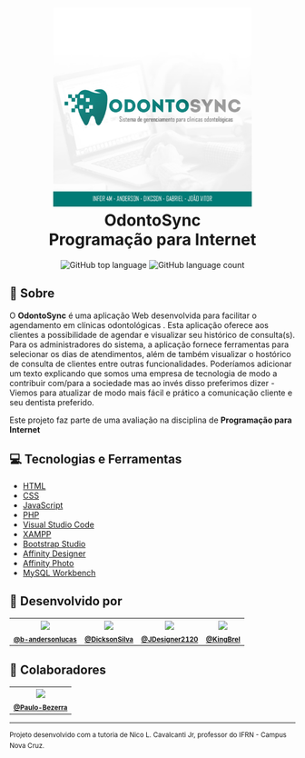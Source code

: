 <h1 align="center">
    <img alt="OdontoSync" src=".github/odonto.png" height="350px" />
    <br>OdontoSync<br/>
    Programação para Internet
</h1>

<p align="center">
  <img alt="GitHub top language" src="https://img.shields.io/github/languages/top/b-andersonlucas/OdontoSync?style=flat-square">
  <img alt="GitHub language count" src="https://img.shields.io/github/languages/count/b-andersonlucas/OdontoSync?style=flat-square">
</p>

## :bookmark: Sobre

O **OdontoSync** é uma aplicação Web desenvolvida para facilitar o agendamento em clínicas odontológicas . Esta aplicação oferece aos clientes a possibilidade de agendar e visualizar seu histórico de consulta(s). Para os administradores do sistema, a aplicação fornece ferramentas para selecionar os dias de atendimentos, além de também visualizar o hostórico de consulta de clientes entre outras funcionalidades.
Poderíamos adicionar um texto explicando que somos uma empresa de tecnologia de modo a contribuir com/para a sociedade mas ao invés disso preferimos dizer - Viemos para atualizar de modo mais fácil e prático a comunicação cliente e seu dentista preferido.
  
Este projeto faz parte de uma avaliação na disciplina de **Programação para Internet**

## :computer: Tecnologias e Ferramentas

-  [HTML](https://developer.mozilla.org/pt-BR/docs/Web/HTML)
-  [CSS](https://developer.mozilla.org/pt-BR/docs/Web/CSS)
-  [JavaScript](https://developer.mozilla.org/pt-BR/docs/Web/JavaScript)
-  [PHP](https://www.php.net/manual/pt_BR/intro-whatis.php)
-  [Visual Studio Code](https://code.visualstudio.com/)
-  [XAMPP](https://www.apachefriends.org/pt_br/index.html)
-  [Bootstrap Studio](https://bootstrapstudio.io/)
-  [Affinity Designer](https://affinity.serif.com/pt-br/designer/)
-  [Affinity Photo](https://affinity.serif.com/pt-br/photo/)
-  [MySQL Workbench](https://www.mysql.com/products/workbench/)

## :walking: Desenvolvido por

<table style="width:100%; aling=center;">
  <tr>
    <th><img src="https://avatars.githubusercontent.com/u/54744035?s=460&u=be714d564a8633e103373e53a9dd66d253e72a1d&v=4" width="125"><br><sub><a href="https://github.com/b-andersonlucas">@b-andersonlucas</a></sub></th>
    <th><img src="https://avatars.githubusercontent.com/u/43281367?s=460&u=c0b55ab598bc1556069d849e5c59a9f471c15bda&v=4" width="125"><br><sub><a href="https://github.com/DicksonSilva">@DicksonSilva</a></sub></th>
    <th><img src="https://avatars.githubusercontent.com/u/77176137?s=460&v=4" width="125"><br><sub><a href="https://github.com/JDesigner2120">@JDesigner2120</a></sub></th>
    <th><img src="https://avatars.githubusercontent.com/u/43281182?s=460&u=f780dfd34a09a82907bb12a7b795d37b045775e2&v=4" width="125"><br><sub><a href="https://github.com/KingBrel">@KingBrel</a></sub></th>
  </tr>
</table>

## :wave: Colaboradores
<table style="width:100%; aling=center;">
  <tr>
    <th><img src="https://avatars.githubusercontent.com/u/43281474?s=460&u=82231ae32579868fd4a4f34ff6e472022b6ca7c2&v=4" width="125"><br><sub><a href="https://github.com/Paulo-Bezerra">@Paulo-Bezerra</a></sub></th>
  </tr>
</table>

---
<sup>Projeto desenvolvido com a tutoria de Nico L. Cavalcanti Jr, professor do IFRN - Campus Nova Cruz.</sup>
